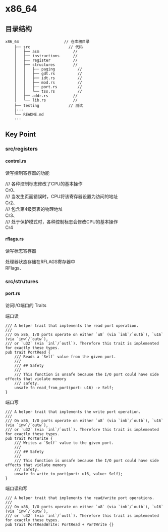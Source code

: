 # x86_64

## 目录结构
```
x86_64                    // 仓库根目录
    ├── src                 // 代码
    │   ├── asm               // 
    │   ├── instructions      // 
    │   ├── register          //     
    │   ├── structures        //   
    │   │   ├── paging          //  
    │   │   ├── gdt.rs          //  
    │   │   ├── idt.rs          //  
    │   │   ├── mod.rs          //  
    │   │   ├── port.rs         //      
    │   │   └── tss.rs          // 
    │   ├── addr.rs           // 
    │   └── lib.rs            //     
    ├── testing             // 测试
    |···
    └── README.md
    ···
```

## Key Point

### src/registers

#### control.rs

读写控制寄存器的功能

/// 各种控制标志修改了CPU的基本操作  
Cr0、  
/// 当发生页面错误时，CPU将该寄存器设置为访问的地址   
Cr2、  
/// 包含第4级页表的物理地址  
Cr3、  
/// 处于保护模式时，各种控制标志会修改CPU的基本操作  
Cr4

#### rflags.rs

读写标志寄存器  

处理器状态存储在RFLAGS寄存器中  
RFlags、  

### src/strutures

#### port.rs
访问I/O端口的 Traits

端口读
```
/// A helper trait that implements the read port operation.
///
/// On x86, I/O ports operate on either `u8` (via `inb`/`outb`), `u16` (via `inw`/`outw`),
/// or `u32` (via `inl`/`outl`). Therefore this trait is implemented for exactly these types.
pub trait PortRead {
    /// Reads a `Self` value from the given port.
    ///
    /// ## Safety
    ///
    /// This function is unsafe because the I/O port could have side effects that violate memory
    /// safety.
    unsafe fn read_from_port(port: u16) -> Self;
}
```

端口写
```
/// A helper trait that implements the write port operation.
///
/// On x86, I/O ports operate on either `u8` (via `inb`/`outb`), `u16` (via `inw`/`outw`),
/// or `u32` (via `inl`/`outl`). Therefore this trait is implemented for exactly these types.
pub trait PortWrite {
    /// Writes a `Self` value to the given port.
    ///
    /// ## Safety
    ///
    /// This function is unsafe because the I/O port could have side effects that violate memory
    /// safety.
    unsafe fn write_to_port(port: u16, value: Self);
}
```

端口读和写
```
/// A helper trait that implements the read/write port operations.
///
/// On x86, I/O ports operate on either `u8` (via `inb`/`outb`), `u16` (via `inw`/`outw`),
/// or `u32` (via `inl`/`outl`). Therefore this trait is implemented for exactly these types.
pub trait PortReadWrite: PortRead + PortWrite {}
```
